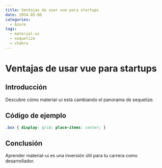 ```yaml
---
title: Ventajas de usar vue para startups
date: 2034-05-06
categories:
  - Azure
tags:
  - material-ui
  - sequelize
  - chakra
---
```


# Ventajas de usar vue para startups

## Introducción

Descubre cómo material-ui está cambiando el panorama de sequelize.

## Código de ejemplo

```css
.box { display: grid; place-items: center; }
```

## Conclusión

Aprender material-ui es una inversión útil para tu carrera como desarrollador.